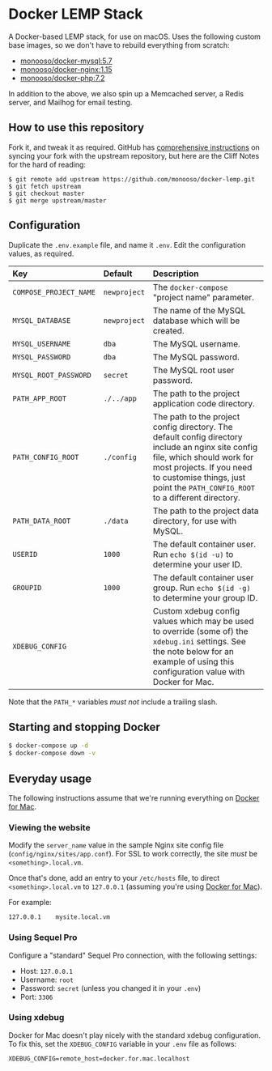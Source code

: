# Docker LEMP Stack #
A Docker-based LEMP stack, for use on macOS. Uses the following custom base images, so we don't have to rebuild everything from scratch:

- [monooso/docker-mysql:5.7](https://github.com/monooso/docker-mysql)
- [monooso/docker-nginx:1.15](https://github.com/monooso/docker-nginx)
- [monooso/docker-php:7.2](https://github.com/monooso/docker-php)

In addition to the above, we also spin up a Memcached server, a Redis server, and Mailhog for email testing.

## How to use this repository ##
Fork it, and tweak it as required. GitHub has [comprehensive instructions](https://help.github.com/articles/syncing-a-fork/) on syncing your fork with the upstream repository, but here are the Cliff Notes for the hard of reading:

```
$ git remote add upstream https://github.com/monooso/docker-lemp.git
$ git fetch upstream
$ git checkout master
$ git merge upstream/master
```

## Configuration ##
Duplicate the `.env.example` file, and name it `.env`. Edit the configuration values, as required.

| Key                    | Default      | Description |
|:-----------------------|:-------------|:------------|
| `COMPOSE_PROJECT_NAME` | `newproject` | The `docker-compose` "project name" parameter. |
| `MYSQL_DATABASE`       | `newproject` | The name of the MySQL database which will be created. |
| `MYSQL_USERNAME`       | `dba`        | The MySQL username. |
| `MYSQL_PASSWORD`       | `dba`        | The MySQL password. |
| `MYSQL_ROOT_PASSWORD`  | `secret`     | The MySQL root user password. |
| `PATH_APP_ROOT`        | `./../app`   | The path to the project application code directory. |
| `PATH_CONFIG_ROOT`     | `./config`   | The path to the project config directory. The default config directory include an nginx site config file, which should work for most projects. If you need to customise things, just point the `PATH_CONFIG_ROOT` to a different directory. |
| `PATH_DATA_ROOT`       | `./data`     | The path to the project data directory, for use with MySQL. |
| `USERID`               | `1000`       | The default container user. Run `echo $(id -u)` to determine your user ID. |
| `GROUPID`              | `1000`       | The default container user group. Run `echo $(id -g)` to determine your group ID. |
| `XDEBUG_CONFIG`        |             | Custom xdebug config values which may be used to override (some of) the `xdebug.ini` settings. See the note below for an example of using this configuration value with Docker for Mac. |

Note that the `PATH_*` variables _must not_ include a trailing slash.

## Starting and stopping Docker ##
```bash
$ docker-compose up -d
$ docker-compose down -v
```

## Everyday usage ##
The following instructions assume that we're running everything on [Docker for Mac](https://docs.docker.com/docker-for-mac/).

### Viewing the website ###
Modify the `server_name` value in the sample Nginx site config file (`config/nginx/sites/app.conf`). For SSL to work correctly, the site _must_ be `<something>.local.vm`.

Once that's done, add an entry to your `/etc/hosts` file, to direct `<something>.local.vm` to `127.0.0.1` (assuming you're using [Docker for Mac](https://docs.docker.com/docker-for-mac/)).

For example:

```
127.0.0.1    mysite.local.vm
```

### Using Sequel Pro ###
Configure a "standard" Sequel Pro connection, with the following settings:

- Host: `127.0.0.1`
- Username: `root`
- Password: `secret` (unless you changed it in your `.env`)
- Port: `3306`

### Using xdebug ###
Docker for Mac doesn't play nicely with the standard xdebug configuration. To fix this, set the `XDEBUG_CONFIG` variable in your `.env` file as follows:

```
XDEBUG_CONFIG=remote_host=docker.for.mac.localhost
```
